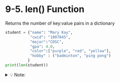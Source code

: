 # 9-5. len() Function

Returns the number of key:value pairs in a dictionary

```python
student = {"name": "Mary Kay", 
           "cwid": "1007845", 
           "major":"COSC", 
           "gpa": 4.0,
           "color":["purple", "red", "yellow"],
           "hobby" : ("badminton", "ping pong")
          }
print(len(student))
```

<details>
  <summary>
    💡 Note:
  </summary>
  len function will always return an int
</details>
